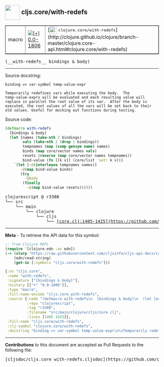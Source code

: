 ## <img width="48px" valign="middle" src="http://i.imgur.com/Hi20huC.png"> cljs.core/with-redefs

 <table border="1">
<tr>

<td>macro</td>
<td><a href="https://github.com/cljsinfo/cljs-api-docs/tree/0.0-1806"><img valign="middle" alt="[+] 0.0-1806" src="https://img.shields.io/badge/+-0.0--1806-lightgrey.svg"></a> </td>
<td>
[<img height="24px" valign="middle" src="http://i.imgur.com/1GjPKvB.png"> <samp>clojure.core/with-redefs</samp>](http://clojure.github.io/clojure/branch-master/clojure.core-api.html#clojure.core/with-redefs)
</td>
</tr>
</table>

 <samp>
(__with-redefs__ bindings & body)<br>
</samp>

---




Source docstring:

```
binding => var-symbol temp-value-expr

Temporarily redefines vars while executing the body.  The
temp-value-exprs will be evaluated and each resulting value will
replace in parallel the root value of its var.  After the body is
executed, the root values of all the vars will be set back to their
old values. Useful for mocking out functions during testing.
```

Source code:

```clj
(defmacro with-redefs
  [bindings & body]
  (let [names (take-nth 2 bindings)
        vals (take-nth 2 (drop 1 bindings))
        tempnames (map (comp gensym name) names)
        binds (map core/vector names vals)
        resets (reverse (map core/vector names tempnames))
        bind-value (fn [[k v]] (core/list 'set! k v))]
    `(let [~@(interleave tempnames names)]
       ~@(map bind-value binds)
       (try
         ~@body
        (finally
          ~@(map bind-value resets))))))
```

 <pre>
clojurescript @ r3308
└── src
    └── main
        └── clojure
            └── cljs
                └── <ins>[core.clj:1405-1425](https://github.com/clojure/clojurescript/blob/r3308/src/main/clojure/cljs/core.clj#L1405-L1425)</ins>
</pre>


---

__Meta__ - To retrieve the API data for this symbol:

```clj
;; from Clojure REPL
(require '[clojure.edn :as edn])
(-> (slurp "https://raw.githubusercontent.com/cljsinfo/cljs-api-docs/catalog/cljs-api.edn")
    (edn/read-string)
    (get-in [:symbols "cljs.core/with-redefs"]))
```

```clj
{:ns "cljs.core",
 :name "with-redefs",
 :signature ["[bindings & body]"],
 :history [["+" "0.0-1806"]],
 :type "macro",
 :full-name-encode "cljs.core_with-redefs",
 :source {:code "(defmacro with-redefs\n  [bindings & body]\n  (let [names (take-nth 2 bindings)\n        vals (take-nth 2 (drop 1 bindings))\n        tempnames (map (comp gensym name) names)\n        binds (map core/vector names vals)\n        resets (reverse (map core/vector names tempnames))\n        bind-value (fn [[k v]] (core/list 'set! k v))]\n    `(let [~@(interleave tempnames names)]\n       ~@(map bind-value binds)\n       (try\n         ~@body\n        (finally\n          ~@(map bind-value resets))))))",
          :repo "clojurescript",
          :tag "r3308",
          :filename "src/main/clojure/cljs/core.clj",
          :lines [1405 1425]},
 :full-name "cljs.core/with-redefs",
 :clj-symbol "clojure.core/with-redefs",
 :docstring "binding => var-symbol temp-value-expr\n\nTemporarily redefines vars while executing the body.  The\ntemp-value-exprs will be evaluated and each resulting value will\nreplace in parallel the root value of its var.  After the body is\nexecuted, the root values of all the vars will be set back to their\nold values. Useful for mocking out functions during testing."}

```

---

__Contributions__ to this document are accepted as Pull Requests to the following file:

 <pre>
[cljsdoc/cljs.core_with-redefs.cljsdoc](https://github.com/cljsinfo/cljs-api-docs/blob/master/cljsdoc/cljs.core_with-redefs.cljsdoc)
</pre>

